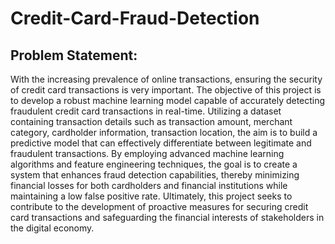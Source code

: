 # Credit-Card-Fraud-Detection
## Problem Statement:
With the increasing prevalence of online transactions, ensuring the security of credit card
transactions is very important. The objective of this project is to develop a robust machine
learning model capable of accurately detecting fraudulent credit card transactions in real-time.
Utilizing a dataset containing transaction details such as transaction amount, merchant
category, cardholder information, transaction location, the aim is to build a predictive model
that can effectively differentiate between legitimate and fraudulent transactions. By employing
advanced machine learning algorithms and feature engineering techniques, the goal is to create
a system that enhances fraud detection capabilities, thereby minimizing financial losses for both
cardholders and financial institutions while maintaining a low false positive rate. Ultimately, this
project seeks to contribute to the development of proactive measures for securing credit card
transactions and safeguarding the financial interests of stakeholders in the digital economy.

